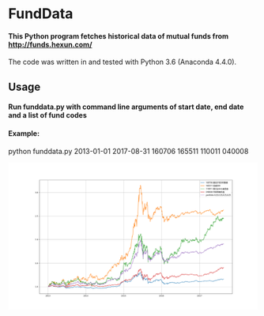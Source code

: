 # FundData
#### This Python program fetches historical data of mutual funds from http://funds.hexun.com/
The code was written in and tested with Python 3.6 (Anaconda 4.4.0).

## Usage
#### Run funddata.py with command line arguments of start date, end date and a list of fund codes
#### Example:
python funddata.py 2013-01-01 2017-08-31 160706 165511 110011 040008

![Screenshot](screenshot.png)
